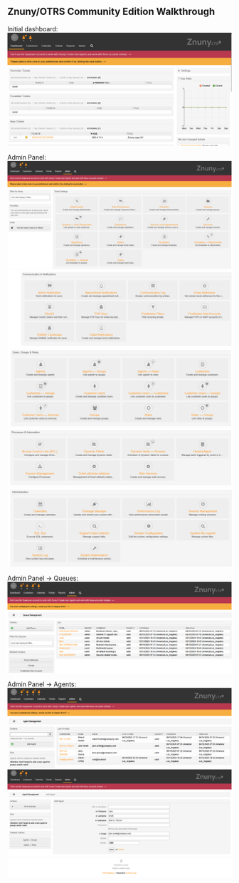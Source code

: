 ## Znuny/OTRS Community Edition Walkthrough

Initial dashboard:
![welcome dashboard](https://github.com/nickbruggen90/LabsVol8021Q/blob/main/Project%203%3A%20Znuny%20(OTRS)%20Ticketing%20System%20Lab%20simulation/Images/Screenshot%202025-06-15%20063532.png)

Admin Panel:
![admin panel 1](https://github.com/nickbruggen90/LabsVol8021Q/blob/main/Project%203%3A%20Znuny%20(OTRS)%20Ticketing%20System%20Lab%20simulation/Images/Screenshot%202025-06-15%20063615.png)
![admin panel 2](https://github.com/nickbruggen90/LabsVol8021Q/blob/main/Project%203%3A%20Znuny%20(OTRS)%20Ticketing%20System%20Lab%20simulation/Images/Screenshot%202025-06-15%20063631.png)
![admin panel 3](https://github.com/nickbruggen90/LabsVol8021Q/blob/main/Project%203%3A%20Znuny%20(OTRS)%20Ticketing%20System%20Lab%20simulation/Images/Screenshot%202025-06-15%20063640.png)
![admin panel 4](https://github.com/nickbruggen90/LabsVol8021Q/blob/main/Project%203%3A%20Znuny%20(OTRS)%20Ticketing%20System%20Lab%20simulation/Images/Screenshot%202025-06-15%20063650.png)
![admin panel 5](https://github.com/nickbruggen90/LabsVol8021Q/blob/main/Project%203%3A%20Znuny%20(OTRS)%20Ticketing%20System%20Lab%20simulation/Images/Screenshot%202025-06-15%20063656.png)

Admin Panel → Queues:
![admin panel queues](https://github.com/nickbruggen90/LabsVol8021Q/blob/main/Project%203%3A%20Znuny%20(OTRS)%20Ticketing%20System%20Lab%20simulation/Images/Screenshot%202025-06-19%20023546.png)

Admin Panel → Agents:
![admin panel agents](https://github.com/nickbruggen90/LabsVol8021Q/blob/main/Project%203%3A%20Znuny%20(OTRS)%20Ticketing%20System%20Lab%20simulation/Images/Screenshot%202025-06-19%20023947.png)
![admin panel agents create](https://github.com/nickbruggen90/LabsVol8021Q/blob/main/Project%203%3A%20Znuny%20(OTRS)%20Ticketing%20System%20Lab%20simulation/Images/Screenshot%202025-06-15%20072538.png)
